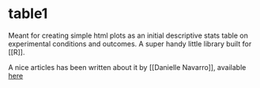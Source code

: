 # table1

Meant for creating simple html plots as an initial descriptive stats table on experimental conditions and outcomes. A super handy little library built for [[R]].

A nice articles has been written about it by [[Danielle Navarro]], available [here](https://blog.djnavarro.net/posts/2024-06-21_table1/)